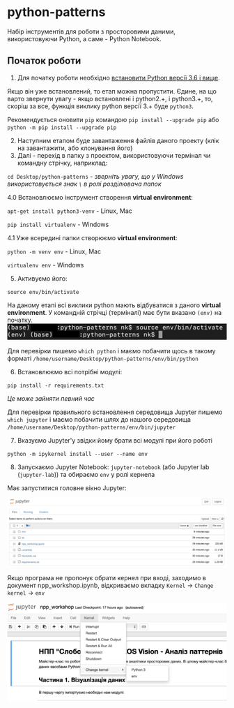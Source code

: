 # python-patterns

Набір інструментів для роботи з просторовими даними, використовуючи Python, а саме - Python Notebook.

## Початок роботи

1. Для початку роботи необхідно [встановити Python версії 3.6 і вище](https://www.python.org/). 


Якщо він уже встановлений, то етап можна пропустити. Єдине, на що варто звернути увагу - якщо встановлені і python2.+, i python3.+, то, скоріш за все, функція виклику python версії 3.+ буде `python3`. 

Рекомендується оновити `pip` командою `pip install --upgrade pip` або `python -m pip install --upgrade pip`


2. Наступним етапом буде завантаження файлів даного проекту (клік на завантажити, або клонування його)
3. Далі - перехід в папку з проектом, використовуючи термінал чи командну стрічку, наприклад:

`
cd Desktop/python-patterns
`
_- зверніть увагу, що у Windows використовується знак `\` в ролі розділювача папок_

4.0 Встановлюємо інструмент створення **virtual environment**: 

`apt-get install python3-venv` - Linux, Mac

`pip install virtualenv` - Windows

4.1 Уже всередині папки створюємо **virtual environment**:

`python -m venv env` - Linux, Mac

`virtualenv env` - Windows

5. Активуємо його:
```
source env/bin/activate
```

На даному етапі всі виклики python мають відбуватися з даного **virtual environment**. У командній стрічці (терміналі) має бути вказано `(env)` на початку.
![Activated](media/activate.png "Activated")

Для перевірки пишемо `which python` і маємо побачити щось в такому форматі `/home/username/Desktop/python-patterns/env/bin/python`

6. Встановлюємо всі потрібні модулі:
```
pip install -r requirements.txt
```

_Це може зайняти певний час_

Для перевірки правильного встановлення середовища Jupyter пишемо `which jupyter` і маємо побачити шлях до нашого середовища `/home/username/Desktop/python-patterns/env/bin/jupyter`

7. Вказуємо Jupyter'у звідки йому брати всі модулі при його роботі
```
python -m ipykernel install --user --name env
```

8. Запускаємо Jupyter Notebook: `jupyter-notebook` (або Jupyter lab (`jupyter-lab`)) та обираємо `env` у ролі кернела


Має запуститися головне вікно Jupyter:


![Jupyter](media/jupyter.jpg "Jupyter")


Якщо програма не пропонує обрати кернел при вході, заходимо в документ npp_workshop.ipynb, відкриваємо вкладку `Kernel` -> `Change kernel` -> `env`

![Kernel](media/kernel.png "Kernel")
